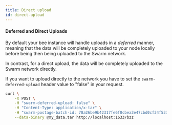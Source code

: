 ```yaml
---
title: Direct upload
id: direct-upload
---
```



#### Deferred and Direct Uploads

By default your bee instance will handle uploads in a _deferred_ manner, meaning that the data will be completely uploaded to your node locally before being then being uploaded to the Swarm network. 

In contrast, for a direct upload, the data will be completely uploaded to the Swarm network directly.

If you want to upload directly to the network you have to set the `swarm-deferred-upload` header value to "false" in your request.

```bash
curl \
	-X POST \
	-H "swarm-deferred-upload: false" \
	-H "Content-Type: application/x-tar" \
	-H "swarm-postage-batch-id: 78a26be9b42317fe6f0cbea3e47cbd0cf34f533db4e9c91cf92be40eb2968264" \
	--data-binary @my_data.tar http://localhost:1633/bzz
```

